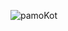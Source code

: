 ![pamoKot](https://user-images.githubusercontent.com/55141520/234380899-5f3209bd-701b-4ea7-85d3-0f3365e367af.png)
